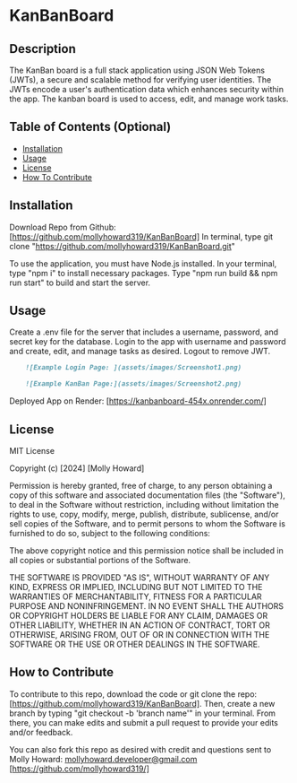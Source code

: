 # KanBanBoard

## Description

The KanBan board is a full stack application using JSON Web Tokens (JWTs), a secure and scalable method for verifying user identities. The JWTs encode a user's authentication data which enhances security within the app. The kanban board is used to access, edit, and manage work tasks. 

## Table of Contents (Optional)

- [Installation](#installation)
- [Usage](#usage)
- [License](#license)
- [How To Contribute](#howtocontribute)

## Installation
Download Repo from Github: [https://github.com/mollyhoward319/KanBanBoard] 
In terminal, type git clone "https://github.com/mollyhoward319/KanBanBoard.git"

To use the application, you must have Node.js installed. 
In your terminal, type "npm i" to install necessary packages.
Type "npm run build && npm run start" to build and start the server.

## Usage

Create a .env file for the server that includes a username, password, and secret key for the database. 
Login to the app with username and password and create, edit, and manage tasks as desired. Logout to remove JWT. 


```md
    ![Example Login Page: ](assets/images/Screenshot1.png)

    ![Example KanBan Page:](assets/images/Screenshot2.png)
 ```
 
Deployed App on Render: [https://kanbanboard-454x.onrender.com/]

## License

MIT License

Copyright (c) [2024] [Molly Howard]

Permission is hereby granted, free of charge, to any person obtaining a copy of this software and associated documentation files (the "Software"), to deal in the Software without restriction, including without limitation the rights to use, copy, modify, merge, publish, distribute, sublicense, and/or sell copies of the Software, and to permit persons to whom the Software is furnished to do so, subject to the following conditions:

The above copyright notice and this permission notice shall be included in all copies or substantial portions of the Software.

THE SOFTWARE IS PROVIDED "AS IS", WITHOUT WARRANTY OF ANY KIND, EXPRESS OR IMPLIED, INCLUDING BUT NOT LIMITED TO THE WARRANTIES OF MERCHANTABILITY, FITNESS FOR A PARTICULAR PURPOSE AND NONINFRINGEMENT. IN NO EVENT SHALL THE AUTHORS OR COPYRIGHT HOLDERS BE LIABLE FOR ANY CLAIM, DAMAGES OR OTHER LIABILITY, WHETHER IN AN ACTION OF CONTRACT, TORT OR OTHERWISE, ARISING FROM, OUT OF OR IN CONNECTION WITH THE SOFTWARE OR THE USE OR OTHER DEALINGS IN THE SOFTWARE.


## How to Contribute
To contribute to this repo, download the code or git clone the repo: [https://github.com/mollyhoward319/KanBanBoard]. Then, create a new branch by typing "git checkout -b 'branch name'" in your terminal. From there, you can make edits and submit a pull request to provide your edits and/or feedback.

You can also fork this repo as desired with credit and questions sent to Molly Howard: mollyhoward.developer@gmail.com [https://github.com/mollyhoward319/]
